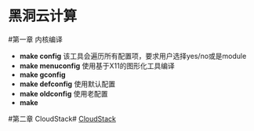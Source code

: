黑洞云计算
=====

#第一章 内核编译
- **make config** 该工具会遍历所有配置项，要求用户选择yes/no或是module  
- **make menuconfig**  使用基于X11的图形化工具编译  
- **make gconfig**  
- **make defconfig**  使用默认配置
- **make oldconfig**  使用老配置
- **make**

#第二章 CloudStack#
 [CloudStack](./cloudstack.md)
